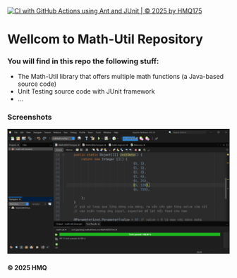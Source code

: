 [![CI with GitHub Actions using Ant and JUnit | © 2025 by HMQ175](https://github.com/HMQ175/math-util/actions/workflows/ci-junit.yml/badge.svg)](https://github.com/HMQ175/math-util/actions/workflows/ci-junit.yml)

# Wellcom to Math-Util Repository
### You will find in this repo the following stuff:
* The Math-Util library that offers multiple math functions (a Java-based source code)
* Unit Testing source code with JUnit framework
* ...


### Screenshots
![DDT & TDD with JUnit](https://github.com/HMQ175/math-util/blob/master/images/DDT%20with%20JUnit.png)


#### © 2025 HMQ
